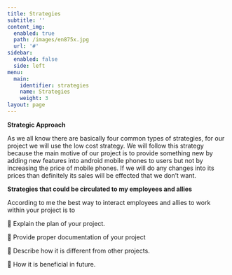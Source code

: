 ```yaml
---
title: Strategies
subtitle: ''
content_img:
  enabled: true
  path: /images/en875x.jpg
  url: '#'
sidebar:
  enabled: false
  side: left
menu:
  main:
    identifier: strategies
    name: Strategies
    weight: 3
layout: page
---
```

**Strategic Approach** 

As we all know there are basically four common types of strategies, for our project we will use the low cost strategy. We will follow this strategy because the main motive of our project is to provide something new by adding new features into android mobile phones to users but not by increasing the price of mobile phones. If we will do any changes into its prices than definitely its sales will be effected that we don’t want.

**Strategies that could be circulated to my employees and allies**

According to me the best way to interact employees and allies to work within your project is to 

	Explain the plan of your project.

	Provide proper documentation of your project

	Describe how it is different from other projects.

	How it is beneficial in future.
